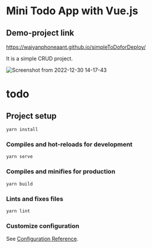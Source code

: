 # Mini Todo App with Vue.js

## Demo-project link

https://waiyanphoneaant.github.io/simpleToDoforDeploy/

It is a simple CRUD project.



![Screenshot from 2022-12-30 14-17-43](https://user-images.githubusercontent.com/116021611/210047200-ffc9fce7-a646-48b7-9c59-0d334075920e.png)


# todo

## Project setup
```
yarn install
```

### Compiles and hot-reloads for development
```
yarn serve
```

### Compiles and minifies for production
```
yarn build
```

### Lints and fixes files
```
yarn lint
```

### Customize configuration
See [Configuration Reference](https://cli.vuejs.org/config/).
